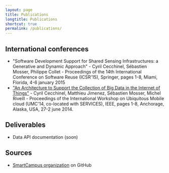 ```yaml
---
layout: page
title: Publications
longtitle: Publications
shortcut: true
permalink: /publications/
---
```


## International conferences

* "Software Development Support for Shared Sensing Infrastructures: a Generative and Dynamic Approach" - Cyril Cecchinel, Sébastien Mosser, Philippe Collet - Proceedings of the 14th International Conference on Software Reuse (ICSR'15), Springer, pages 1-8, Miami, Florida, 4-6 january 2015
* ["An Architecture to Support the Collection of Big Data in the Internet of Things"](http://www.i3s.unice.fr/~mosser/_media/research/umc14.pdf) - Cyril Cecchinel, Matthieu Jimenez, Sébastien Mosser, Michel Riveill - Proceedings of the International Workshop on Ubiquitous Mobile cloud (UMC'14, co-located with SERVICES), IEEE, pages 1-8, Anchorage, Alaska, USA, 27-2 june 2014.

## Deliverables

* Data API documentation (soon)

## Sources

* [SmartCampus organization](https://github.com/SmartCampus) on GitHub